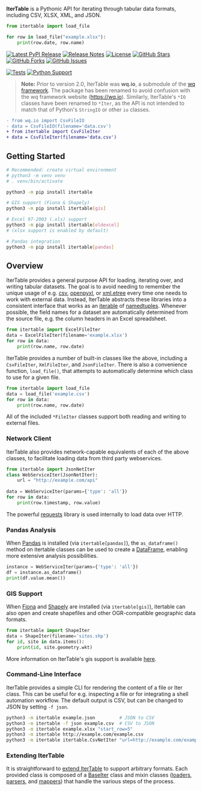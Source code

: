 **IterTable** is a Pythonic API for iterating through tabular data formats, including CSV, XLSX, XML, and JSON.

```python
from itertable import load_file

for row in load_file("example.xlsx"):
    print(row.date, row.name)
```

[![Latest PyPI Release](https://img.shields.io/pypi/v/itertable.svg)](https://pypi.org/project/itertable)
[![Release Notes](https://img.shields.io/github/release/wq/itertable.svg)](https://github.com/wq/itertable/releases)
[![License](https://img.shields.io/pypi/l/itertable.svg)](https://github.com/wq/itertable/blob/master/LICENSE)
[![GitHub Stars](https://img.shields.io/github/stars/wq/itertable.svg)](https://github.com/wq/itertable/stargazers)
[![GitHub Forks](https://img.shields.io/github/forks/wq/itertable.svg)](https://github.com/wq/itertable/network)
[![GitHub Issues](https://img.shields.io/github/issues/wq/itertable.svg)](https://github.com/wq/itertable/issues)

[![Tests](https://github.com/wq/itertable/actions/workflows/test.yml/badge.svg)](https://github.com/wq/itertable/actions/workflows/test.yml)
[![Python Support](https://img.shields.io/pypi/pyversions/itertable.svg)](https://pypi.python.org/pypi/itertable)

> **Note:** Prior to version 2.0, IterTable was **wq.io**, a submodule of the [wq framework].  The package has been renamed to avoid confusion with the wq framework website (<https://wq.io>).
Similarly, IterTable's `*IO` classes have been renamed to `*Iter`, as the API is not intended to match that of Python's `StringIO` or other `io` classes.

```diff
- from wq.io import CsvFileIO
- data = CsvFileIO(filename='data.csv')
+ from itertable import CsvFileIter
+ data = CsvFileIter(filename='data.csv')
```

## Getting Started

```bash
# Recommended: create virtual environment
# python3 -m venv venv
# . venv/bin/activate

python3 -m pip install itertable

# GIS support (Fiona & Shapely)
python3 -m pip install itertable[gis]

# Excel 97-2003 (.xls) support
python3 -m pip install itertable[oldexcel]
# (xlsx support is enabled by default)

# Pandas integration
python3 -m pip install itertable[pandas]
```

## Overview

IterTable provides a general purpose API for loading, iterating over, and writing tabular datasets.  The goal is to avoid needing to remember the unique usage of e.g. [csv], [openpyxl], or [xml.etree] every time one needs to work with external data.  Instead, IterTable abstracts these libraries into a consistent interface that works as an [iterable] of [namedtuples].  Whenever possible, the field names for a dataset are automatically determined from the source file, e.g. the column headers in an Excel spreadsheet.

```python
from itertable import ExcelFileIter
data = ExcelFileIter(filename='example.xlsx')
for row in data:
    print(row.name, row.date)
```

IterTable provides a number of built-in classes like the above, including a `CsvFileIter`, `XmlFileIter`, and `JsonFileIter`.  There is also a convenience function, `load_file()`, that attempts to automatically determine which class to use for a given file.

```python
from itertable import load_file
data = load_file('example.csv')
for row in data:
    print(row.name, row.date)
```

All of the included `*FileIter` classes support both reading and writing to external files.

### Network Client

IterTable also provides network-capable equivalents of each of the above classes, to facilitate loading data from third party webservices.

```python
from itertable import JsonNetIter
class WebServiceIter(JsonNetIter):
    url = "http://example.com/api"
    
data = WebServiceIter(params={'type': 'all'})
for row in data:
    print(row.timestamp, row.value)
```

The powerful [requests] library is used internally to load data over HTTP.

### Pandas Analysis

When [Pandas] is installed (via `itertable[pandas]`), the `as_dataframe()` method on itertable classes can be used to create a [DataFrame], enabling more extensive analysis possibilities.

```python
instance = WebServiceIter(params={'type': 'all'})
df = instance.as_dataframe()
print(df.value.mean())
```

### GIS Support

When [Fiona] and [Shapely] are installed (via `itertable[gis]`), itertable can also open and create shapefiles and other OGR-compatible geographic data formats.

```python
from itertable import ShapeIter
data = ShapeIter(filename='sites.shp')
for id, site in data.items():
    print(id, site.geometry.wkt)
```

More information on IterTable's gis support is available [here][gis].

### Command-Line Interface

IterTable provides a simple CLI for rendering the content of a file or Iter class.  This can be useful for e.g. inspecting a file or for integrating a shell automation workflow.  The default output is CSV, but can be changed to JSON by setting `-f json`.

```bash
python3 -m itertable example.json         # JSON to CSV
python3 -m itertable -f json example.csv  # CSV to JSON
python3 -m itertable example.xlsx "start_row=5"
python3 -m itertable http://example.com/example.csv
python3 -m itertable itertable.CsvNetIter "url=http://example.com/example.csv"
```

### Extending IterTable

It is straightforward to [extend IterTable][custom] to support arbitrary formats.   Each provided class is composed of a [BaseIter][base] class and mixin classes ([loaders], [parsers], and [mappers]) that handle the various steps of the process.

[wq framework]: https://wq.io/
[csv]: https://docs.python.org/3/library/csv.html
[openpyxl]: https://openpyxl.readthedocs.io/en/stable/
[xml.etree]: https://docs.python.org/3/library/xml.etree.elementtree.html
[iterable]: https://docs.python.org/3/glossary.html#term-iterable
[namedtuples]: https://docs.python.org/3/library/collections.html#collections.namedtuple
[requests]: http://python-requests.org/
[Pandas]: http://pandas.pydata.org/
[DataFrame]: http://pandas.pydata.org/pandas-docs/stable/generated/pandas.DataFrame.html
[Fiona]: https://github.com/Toblerity/Fiona
[Shapely]: https://github.com/Toblerity/Shapely

[custom]: https://github.com/wq/itertable/blob/master/docs/about.md
[base]: https://github.com/wq/itertable/blob/master/docs/base.md
[loaders]: https://github.com/wq/itertable/blob/master/docs/loaders.md
[parsers]: https://github.com/wq/itertable/blob/master/docs/parsers.md
[mappers]: https://github.com/wq/itertable/blob/master/docs/mappers.md
[gis]: https://github.com/wq/itertable/blob/master/docs/gis.md
